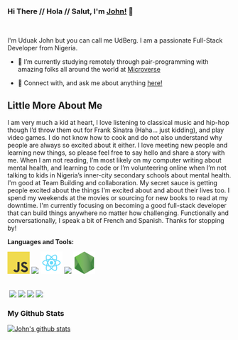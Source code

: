 ### Hi There // Hola // Salut, I'm [John!](https://www.instagram.com/juduak_/) 👋


<br />

I'm Uduak John but you can call me UdBerg. I am a passionate Full-Stack Developer from Nigeria.

- 🔭 I’m currently studying remotely through pair-programming with amazing folks all around the world at [Microverse](https://github.com/microverseinc)

- 💬 Connect with, and ask me about anything [here!](https://twitter.com/juduak_)



## Little More About Me

I am very much a kid at heart, I love listening to classical music and hip-hop though I’d throw them out for Frank Sinatra (Haha… just kidding),
and play video games. I do not know how to cook and do not also understand why people are always so excited about it either. I love meeting new people and 
learning new things, so please feel free to say hello and share a story with me. When I am not reading, I’m most likely on my 
computer writing about mental health, and learning to code or I’m volunteering online when I’m not talking to kids in Nigeria’s inner-city secondary schools about mental health. I'm good at Team Building and collaboration. My secret sauce is getting people excited about the things I'm excited about and about their lives too. I spend my weekends at the movies or sourcing for new books to read at my downtime.  I'm currently focusing on becoming a 
good full-stack developer that can build things anywhere no matter how challenging. Functionally and conversationally, I speak a bit of French and Spanish. Thanks for stopping by! 



**Languages and Tools:**  

<code><img height="50" src="https://raw.githubusercontent.com/github/explore/80688e429a7d4ef2fca1e82350fe8e3517d3494d/topics/javascript/javascript.png"></code>
<code><img height="50" src="https://camo.githubusercontent.com/0568b5d46320f1e1940968211484c929aff66463cb1711f91bfa9e107b5d8d94/68747470733a2f2f696d672e736869656c64732e696f2f62616467652f7261696c732532302d2532334343303030302e7376673f267374796c653d666f722d7468652d6261646765266c6f676f3d727562792d6f6e2d7261696c73266c6f676f436f6c6f723d7768697465"></code>
<code><img height="50" src="https://raw.githubusercontent.com/github/explore/80688e429a7d4ef2fca1e82350fe8e3517d3494d/topics/react/react.png"></code>
<code><img height="50" src="https://camo.githubusercontent.com/4484e4dad48ad3f432f9870d26623dddfd117188d2b59dd97bfe30ca54d92592/68747470733a2f2f696d672e736869656c64732e696f2f62616467652f727562792d2532334343333432442e7376673f267374796c653d666f722d7468652d6261646765266c6f676f3d72756279266c6f676f436f6c6f723d7768697465"></code>
<code><img height="50" src="https://raw.githubusercontent.com/github/explore/80688e429a7d4ef2fca1e82350fe8e3517d3494d/topics/nodejs/nodejs.png"></code>    
<code><img height="50" scr="https://camo.githubusercontent.com/0a6ef04b1c423027658e0a15df6296f8b93a76459be3adc5ce69df27eaed7575/68747470733a2f2f63646e2e737667706f726e2e636f6d2f6c6f676f732f68746d6c2d352e737667"></code>
<code><img height="50" src="https://camo.githubusercontent.com/367dd0be4d8a115eea884c2794dd1ab8751034782a4cf9f0d0c1155fd984a7d0/68747470733a2f2f63646e2e737667706f726e2e636f6d2f6c6f676f732f6373732d332e737667"></code>
<code><img height="50" src="https://camo.githubusercontent.com/d4dcf8fd2bf82734a52774ae132c387357221a5d144ef0356e52c66a2d9f41e9/68747470733a2f2f63646e2e737667706f726e2e636f6d2f6c6f676f732f76697375616c2d73747564696f2d636f64652e737667"></code>
<code><img height="50" src="https://camo.githubusercontent.com/d2821617ebb471dac3033a3e0b8e17c692f6ed59c0c9ad8acdfa7562a6ea6a81/68747470733a2f2f63646e2e737667706f726e2e636f6d2f6c6f676f732f6769742d69636f6e2e737667"></code>
<code><img height="50" src="https://camo.githubusercontent.com/98a798b28397f2a46d4282f514156158d496fd6f0e697f10c7b00081f5e3884a/68747470733a2f2f63646e2e7468656b726973686e612e696e2f696d672f69636f6e2f6d7973716c2e737667"></code>


### My Github Stats


[![John's github stats](https://github-readme-stats.vercel.app/api?username=udberg)](https://github.com/udberg/github-readme-stats)



